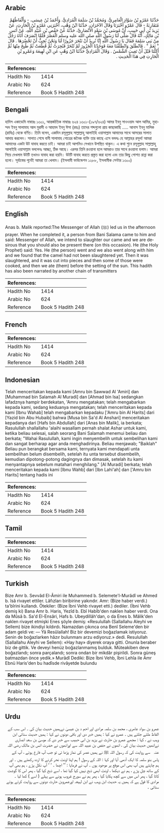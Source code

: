 ## Arabic


<div dir="rtl" lang="ar" style={{fontSize:'larger',backgroundColor:'#f8f9fa',padding:20}}>
حَدَّثَنَا عَمْرُو بْنُ سَوَّادٍ الْعَامِرِيُّ، وَمُحَمَّدُ بْنُ سَلَمَةَ الْمُرَادِيُّ، وَأَحْمَدُ بْنُ عِيسَى، - وَأَلْفَاظُهُمْ مُتَقَارِبَةٌ - قَالَ عَمْرٌو أَخْبَرَنَا وَقَالَ الآخَرَانِ، حَدَّثَنَا ابْنُ وَهْبٍ، أَخْبَرَنِي عَمْرُو بْنُ الْحَارِثِ، عَنْ يَزِيدَ بْنِ أَبِي حَبِيبٍ، أَنَّ مُوسَى بْنَ سَعْدٍ الأَنْصَارِيَّ، حَدَّثَهُ عَنْ حَفْصِ بْنِ عُبَيْدِ اللَّهِ، عَنْ أَنَسِ بْنِ مَالِكٍ، أَنَّهُ قَالَ صَلَّى لَنَا رَسُولُ اللَّهِ صلى الله عليه وسلم الْعَصْرَ فَلَمَّا انْصَرَفَ أَتَاهُ رَجُلٌ مِنْ بَنِي سَلِمَةَ فَقَالَ يَا رَسُولَ اللَّهِ إِنَّا نُرِيدُ أَنْ نَنْحَرَ جَزُورًا لَنَا وَنَحْنُ نُحِبُّ أَنْ تَحْضُرَهَا ‏.‏ قَالَ ‏ "‏ نَعَمْ ‏"‏ ‏.‏ فَانْطَلَقَ وَانْطَلَقْنَا مَعَهُ فَوَجَدْنَا الْجَزُورَ لَمْ تُنْحَرْ فَنُحِرَتْ ثُمَّ قُطِّعَتْ ثُمَّ طُبِخَ مِنْهَا ثُمَّ أَكَلْنَا قَبْلَ أَنْ تَغِيبَ الشَّمْسُ ‏.‏ وَقَالَ الْمُرَادِيُّ حَدَّثَنَا ابْنُ وَهْبٍ عَنِ ابْنِ لَهِيعَةَ وَعَمْرِو بْنِ الْحَارِثِ فِي هَذَا الْحَدِيثِ ‏.‏
</div>
<div style={{backgroundColor:'#f8f9fa',padding:20, marginBottom: 10}}><table> <thead> <tr> <th>References:</th> <th></th> </tr> </thead> <tbody><tr><td>Hadith No</td><td>1414</td></tr><tr><td>Arabic No</td><td>624</td></tr><tr><td>Reference</td><td>Book 5 Hadith 248</td></tr></tbody></table></div>

## Bengali


<div dir="ltr" lang="bn" style={{fontSize:'larger',backgroundColor:'#f8f9fa',padding:20}}>
হাদিস একাডেমি নাম্বারঃ ১৩০১, আন্তর্জাতিক নাম্বারঃ ৬২৪ ১৩০১-(১৯৭/৬২৪) আমর ইবনু সাওওয়াদ আল আমির, মুহাম্মদ ইবনু সালামাহ আল মুরাদী ও আহমদ ইবনু ঈসা (রহঃ) তাদের শব্দগুলো প্রায় কাছাকাছি ..... আনাস ইবনু মালিক (রাযিঃ) থেকে বর্ণিত। তিনি বলেন, একদিন রসূলুল্লাহ সাল্লাল্লাহু আলাইহি ওয়াসাল্লাম আমাদের সাথে আসরের সালাত আদায় করলেন। সালাত শেষে বানী সালামাহ গোত্রের জনৈক ব্যক্তি তার কাছে এসে বললঃ হে আল্লাহর রসূল! আমরা আমাদের একটা উট যাবাহ করতে চাই। আমরা চাই আপনিও সেখানে উপস্থিত থাকুন। এ কথা শুনে রসূলুল্লাহ সাল্লাল্লাহু আলাইহি ওয়াসাল্লাম বললেনঃ আচ্ছা, ঠিক আছে। এরপর তিনি রওয়ানা হলে আমরাও তার সাথে রওয়ানা হলাম। আমরা গিয়ে দেখলাম উটটি তখনও যাবাহ করা হয়নি। উটটি যাবাহ করতে প্রস্তুত করা হলো এবং তার কিছু গোশত রান্না করা হলো। সূর্যাস্তের পূর্বেই আমরা তা খেলাম। (ইসলামী ফাউন্ডেশন ১২৮৮, ইসলামীক সেন্টার ১৩০০)
</div>
<div style={{backgroundColor:'#f8f9fa',padding:20, marginBottom: 10}}><table> <thead> <tr> <th>References:</th> <th></th> </tr> </thead> <tbody><tr><td>Hadith No</td><td>1414</td></tr><tr><td>Arabic No</td><td>624</td></tr><tr><td>Reference</td><td>Book 5 Hadith 248</td></tr></tbody></table></div>

## English


<div dir="ltr" lang="en" style={{fontSize:'larger',backgroundColor:'#f8f9fa',padding:20}}>
Anas b. Malik reported:The Messenger of Allah (ﷺ) led us in the afternoon prayer. When he completed it, a person from Bani Salama came to him and said: Messenger of Allah, we intend to slaughter our came and we are desirous that you should also be present there (on this occasion). He (the Holy Prophet) said: Yes. He (the person) went and we also went along with him and we found that the camel had not been slaughtered yet. Then it was slaughtered, and it was cut into pieces and then some of those were cooked, and then we ate (them) before the setting of the sun. This hadith has also been narrated by another chain of transmitters
</div>
<div style={{backgroundColor:'#f8f9fa',padding:20, marginBottom: 10}}><table> <thead> <tr> <th>References:</th> <th></th> </tr> </thead> <tbody><tr><td>Hadith No</td><td>1414</td></tr><tr><td>Arabic No</td><td>624</td></tr><tr><td>Reference</td><td>Book 5 Hadith 248</td></tr></tbody></table></div>

## French


<div dir="ltr" lang="fr" style={{fontSize:'larger',backgroundColor:'#f8f9fa',padding:20}}>

</div>
<div style={{backgroundColor:'#f8f9fa',padding:20, marginBottom: 10}}><table> <thead> <tr> <th>References:</th> <th></th> </tr> </thead> <tbody><tr><td>Hadith No</td><td>1414</td></tr><tr><td>Arabic No</td><td>624</td></tr><tr><td>Reference</td><td>Book 5 Hadith 248</td></tr></tbody></table></div>

## Indonesian


<div dir="ltr" lang="id" style={{fontSize:'larger',backgroundColor:'#f8f9fa',padding:20}}>
Telah menceritakan kepada kami [Amru bin Sawwad Al 'Amiri] dan [Muhammad bin Salamah Al Muradi] dan [Ahmad bin Isa] sedangkan lafadznya hampir berdekatan, 'Amru mengatakan; telah mengabarkan kepada kami, sedang keduanya mengatakan; telah menceritakan kepada kami [Ibnu Wahab] telah mengabarkan kepadaku ['Amru bin Al Harits] dari [Yazid bin Abu Hubaib] bahwa [Musa bin Sa'd Al Anshari] menceritakan kepadanya dari [Hafs bin Abdullah] dari [Anas bin Malik], ia berkata; Rasulullah shallallahu 'alaihi wasallam pernah shalat Ashar untuk kami, ketika beliau selesai, salah seorang Bani Salamah menemui beliau dan berkata; "Wahai Rasulullah, kami ingin menyembelih untuk sembelihan kami dan sangat berharap agar anda menghadirinya. Beliau menjawab; "Baiklah" Beliau pun berangkat bersama kami, ternyata kami mendapati unta sembelihan belum disembelih, setelah itu unta tersebut disembelih, kemudian dipotong-potong dagingnya dan dimasak, setelah itu kami menyantapnya sebelum matahari menghilang." [Al Muradi] berkata; telah menceritakan kepada kami [Ibnu Wahb] dari [Ibn Lahi'ah] dan ['Amru bin Harits] tentang hadis ini
</div>
<div style={{backgroundColor:'#f8f9fa',padding:20, marginBottom: 10}}><table> <thead> <tr> <th>References:</th> <th></th> </tr> </thead> <tbody><tr><td>Hadith No</td><td>1414</td></tr><tr><td>Arabic No</td><td>624</td></tr><tr><td>Reference</td><td>Book 5 Hadith 248</td></tr></tbody></table></div>

## Tamil


<div dir="ltr" lang="ta" style={{fontSize:'larger',backgroundColor:'#f8f9fa',padding:20}}>

</div>
<div style={{backgroundColor:'#f8f9fa',padding:20, marginBottom: 10}}><table> <thead> <tr> <th>References:</th> <th></th> </tr> </thead> <tbody><tr><td>Hadith No</td><td>1414</td></tr><tr><td>Arabic No</td><td>624</td></tr><tr><td>Reference</td><td>Book 5 Hadith 248</td></tr></tbody></table></div>

## Turkish


<div dir="ltr" lang="tr" style={{fontSize:'larger',backgroundColor:'#f8f9fa',padding:20}}>
Bize Amr b. Sevvâd El-Âmiri ile Muhammed b. Selemete'l-Murâdî ve Ahmed b. îsâ rivayet ettiler. Lâfızları biribirine yakındır. Amr: (Bize haber verdi.) ta'bîrini kullandı. Ötekiler: (Bize İbni Vehb rivayet etti.) dediler. (İbni Vehb demiş ki) Bana Amr b. Haris, Yezîd b. Ebî Habîb'den naklen haber verdi. Ona da Mûsâ b. Sa'd El-Ensâri, Hafs b. Ubeydillâh'dan, o da Enes b. Mâlik'den naklen rivayet etmişki Enes şöyle demiş: «Resulullah (Sallallahu Aleyhi ve Sellem) bize ikindiyi kıldırdı. Namazdan çıkınca ona Benî Seleme'den bir adam geldi ve: — Yâ Resûlallah! Biz bir devemizi boğazlamak istiyoruz. Senin de boğazlarken hâzır bulunmanı arzu ediyoruz.» dedi. Resulullah (Sallallahu Aleyhi ve Sellem): «Hay hay» diyerek oraya gitti. Onunla beraber biz de gittik. Ve deveyi henüz boğazlanmamış bulduk. Müteakiben deve boğazlandı; sonra parçalandı; sonra ondan bir mikdâr pişirildi. Sonra güneş batmazdan önce yedik.» Murâdî Dediki: Bize İbni Vehb, îbni Lehîa ile Amr Ebnü Haris'den bu hadîsde rivâyetde bulundu
</div>
<div style={{backgroundColor:'#f8f9fa',padding:20, marginBottom: 10}}><table> <thead> <tr> <th>References:</th> <th></th> </tr> </thead> <tbody><tr><td>Hadith No</td><td>1414</td></tr><tr><td>Arabic No</td><td>624</td></tr><tr><td>Reference</td><td>Book 5 Hadith 248</td></tr></tbody></table></div>

## Urdu


<div dir="rtl" lang="ur" style={{fontSize:'larger',backgroundColor:'#f8f9fa',padding:20}}>
عمرو بن سواد عامری ، محمد بن سلمہ مرادی اور احم د بن عیسیٰ نےہمیں حدیث بیان کی ۔ اس سب کے الفاظ ملتے جلتے ہیں ۔ عمرو نے کیا : ہمیں خبر دی اور باقی دونوں نے کہا : ہمیں حدیث سنائی ابن وہب نے ، کہا : مجھے عمرو بن حارث نے یزید بن ابی حبیب سے خبر دی کہ موسیٰ بن سعد انصاری نےانھیں حدیث بیان کی ، انھوں نے حفص بن عبید اللہ سے اورانھوں نے حضرت انس بن مالک ‌رضی ‌اللہ ‌عنہ ‌ ‌ سے روایت کی کہ رسول اللہ ﷺ نے ہمیں عصر کی نماز پڑھا ئی تو جب آپ فارغ ہوئے ، آپ کے پاس بنو سلمہ کا ایک آدمی آیا اور کہا : اللہ کے رسول ! ہم اپنا اونٹ نحر کرنے کا اردہ رکھتے ہیں ۔ اور ہم چاہتے ہیں آپ بھی اس موقع پر موجود ہوں ۔ آپ نے فرمایا : ’’ اچھا ۔ ‘ ‘ آپ نکل پڑے ، ہم بھی آپ کے ساتھ چل پڑے ، ہم نے دیکھا ، اونٹ ابھی ذبح نہیں کیا گیا تھا ، اسے ذبح کیا گیا ، پھر اس کا گوشت کاٹا گیا ، پھر اس میں سے کچھ پکایا گیا ، پھر ہم نے سورج غروب ہونے سے پہلے ( اسے ) کھا لیا ۔ مرادی کا قول ہے کہ ہمیں یہ حدیث ابن وہب نے ابن لہیعہ اورعمروبن حارث دونوں سے روایت کرتے ہوئے سنائی ۔
</div>
<div style={{backgroundColor:'#f8f9fa',padding:20, marginBottom: 10}}><table> <thead> <tr> <th>References:</th> <th></th> </tr> </thead> <tbody><tr><td>Hadith No</td><td>1414</td></tr><tr><td>Arabic No</td><td>624</td></tr><tr><td>Reference</td><td>Book 5 Hadith 248</td></tr></tbody></table></div>